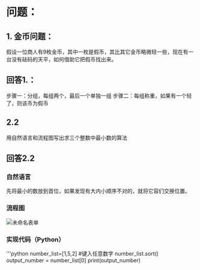 # 问题：
## 1. 金币问题：
假设一位商人有9枚金币，其中一枚是假币，其比其它金币略微轻一些，现在有一台没有砝码的天平，如何借助它把假币找出来。 
## 回答1.：
步骤一：分组，每组两个，最后一个单独一组
步骤二：每组称重，如果有一个轻了，则该币为假币
## 2.2
用自然语言和流程图写出求三个整数中最小数的算法
## 回答2.2
### 自然语言
先将最小的数放到首位，如果发现有大内小顺序不对的，就将它容们交换位置。
### 流程图 
![未命名表单](https://user-images.githubusercontent.com/91323648/189355859-026d059a-5c77-45ab-acec-9160959731fb.png)
### 实现代码（Python）
'''python
number_list=[1,5,2]      #键入任意数字
number_list.sort()
output_number = number_list[0]
print(output_number)
